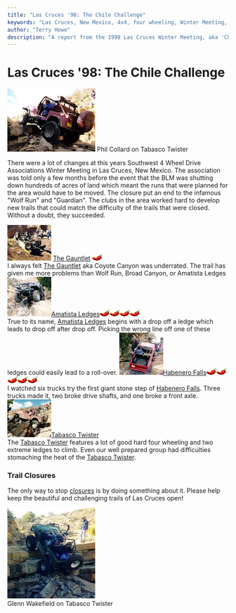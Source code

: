```yaml
---
title: "Las Cruces '98: The Chile Challenge"
keywords: "Las Cruces, New Mexico, 4x4, four wheeling, Winter Meeting, 1998, Chile Challenge, Guardian, Wolf Run, Gauntlet, Tabasco Twister, Habenero Falls, Amatista Ledges, Jeep, Toyota, Ford, Bronco, CJ, Wrangler, Kronos"
author: "Terry Howe"
description: "A report from the 1998 Las Cruces Winter Meeting, aka 'Chile Challenge'.  Trail reports from the Gauntlet, Amatista Ledges, and Tabasco Twister (aka Kronos)."
---
```

# Las Cruces '98: The Chile Challenge

[![Phil Collard on Tabasco Twister](../../img/terry/trail/lc98b_.jpg)](../../img/terry/trail/lc98b.jpg) Phil Collard on Tabasco Twister 

There were a lot of changes at this years Southwest 4 Wheel Drive Associations Winter Meeting in Las Cruces, New Mexico. The association was told only a few months before the event that the BLM was shutting down hundreds of acres of land which meant the runs that were planned for the area would have to be moved. The closure put an end to the infamous "Wolf Run" and "Guardian". The clubs in the area worked hard to develop new trails that could match the difficulty of the trails that were closed. Without a doubt, they succeeded. 

[![Gauntlet](../../img/terry/trail/lc98tocg.jpg)](lc98_gauntlet.md) [The Gauntlet](lc98_gauntlet.md) ![](../../img/terry/trail/pepper.gif)  
I always felt [The Gauntlet](lc98_gauntlet.md) aka Coyote Canyon was underrated. The trail has given me more problems than Wolf Run, Broad Canyon, or Amatista Ledges [![Amatista Ledges](../../img/terry/trail/lc98toca.jpg)](lc98_amatista.md)[Amatista Ledges](lc98_amatista.md)![](../../img/terry/trail/pepper.gif)![](../../img/terry/trail/pepper.gif)![](../../img/terry/trail/pepper.gif)![](../../img/terry/trail/pepper.gif)  
True to its name, [Amatista Ledges](lc98_amatista.md) begins with a drop off a ledge which leads to drop off after drop off. Picking the wrong line off one of these ledges could easily lead to a roll-over. [![Habenero Falls](../../img/terry/trail/lc98toch.jpg)](lc98_habenero.md)[Habenero Falls](lc98_habenero.md)![](../../img/terry/trail/pepper.gif)![](../../img/terry/trail/pepper.gif)![](../../img/terry/trail/pepper.gif)![](../../img/terry/trail/pepper.gif)![](../../img/terry/trail/pepper.gif)  
I watched six trucks try the first giant stone step of [Habenero Falls](lc98_habenero.md). Three trucks made it, two broke drive shafts, and one broke a front axle. [![Tabasco Twister](../../img/terry/trail/lc98toc_.jpg)](lc98_tabasco.md)[Tabasco Twister](lc98_tabasco.md)  
The [Tabasco Twister](lc98_tabasco.md) features a lot of good hard four wheeling and two extreme ledges to climb. Even our well prepared group had difficulties stomaching the heat of the [Tabasco Twister](lc98_tabasco.md). 

### Trail Closures

The only way to stop [closures](lc98_closure.md) is by doing something about it. Please help keep the beautiful and challenging trails of Las Cruces open! 

[![Glenn Wakefield on Tabasco Twister](../../img/terry/trail/lc984_.jpg)](../../img/terry/trail/lc984.jpg)   
Glenn Wakefield on Tabasco Twister